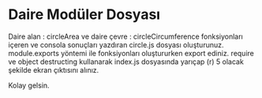 # Daire Modüler Dosyası

Daire alan : circleArea ve daire çevre : circleCircumference fonksiyonları içeren ve consola sonuçları yazdıran circle.js dosyası oluşturunuz.
module.exports yöntemi ile fonksiyonları oluştururken export ediniz.
require ve object destructing kullanarak index.js dosyasında yarıçap (r) 5 olacak şekilde ekran çıktısını alınız.

Kolay gelsin.